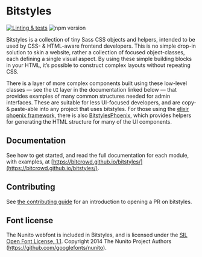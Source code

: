 # Bitstyles

[![Linting & tests](https://github.com/bitcrowd/bitstyles/actions/workflows/run-checks.yml/badge.svg)](https://github.com/bitcrowd/bitstyles/actions/workflows/run-checks.yml)
![npm version](https://img.shields.io/npm/v/bitstyles)

Bitstyles is a collection of tiny Sass CSS objects and helpers, intended to be used by CSS- & HTML-aware frontend developers. This is no simple drop-in solution to skin a website, rather a collection of focused object-classes, each defining a single visual aspect. By using these simple building blocks in your HTML, it’s possible to construct complex layouts without repeating CSS.

There is a layer of more complex components built using these low-level classes — see the `UI` layer in the documentation linked below — that provides examples of many common structures needed for admin interfaces. These are suitable for less UI-focused developers, and are copy- & paste-able into any project that uses bitstyles. For those using the [elixir phoenix framework](https://www.phoenixframework.org), there is also [BitstylesPhoenix](https://github.com/bitcrowd/bitstyles_phoenix), which provides helpers for generating the HTML structure for many of the UI components.

## Documentation

See how to get started, and read the full documentation for each module, with examples, at [https://bitcrowd.github.io/bitstyles/](https://bitcrowd.github.io/bitstyles/).

## Contributing

See [the contributing guide](./CONTRIBUTING.md) for an introduction to opening a PR on bitstyles.

## Font license

The Nunito webfont is included in Bitstyles, and is licensed under the [SIL Open Font License, 1.1](https://scripts.sil.org/ofl). Copyright 2014 The Nunito Project Authors (https://github.com/googlefonts/nunito).
